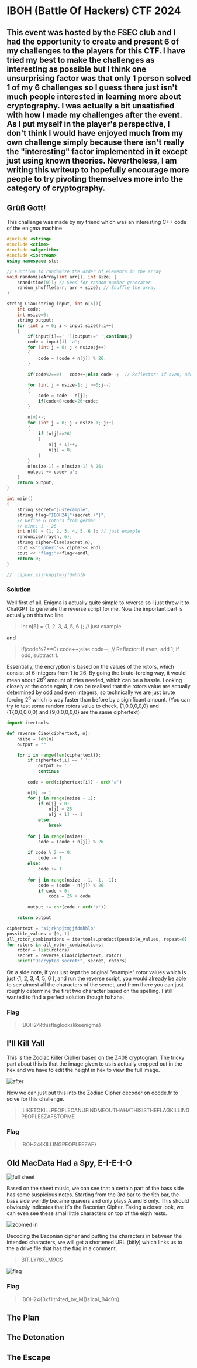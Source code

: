 IBOH (Battle Of Hackers) CTF 2024 
=====

This event was hosted by the FSEC club and I had the opportunity to create and present 6 of my challenges to the players for this CTF. I have tried my best to make the challenges as interesting as possible but I think one unsurprising factor was that only 1 person solved 1 of my 6 challenges so I guess there just isn't much people interested in learning more about cryptography. 
I was actually a bit unsatisfied with how I made my challenges after the event. As I put myself in the player's perspective, I don't think I would have enjoyed much from my own challenge simply because there isn't really the "interesting" factor implemented in it except just using known theories. Nevertheless, I am writing this writeup to hopefully encourage more people to try pivoting themselves more into the category of cryptography. 
---

## Grüß Gott!

This challenge was made by my friend which was an interesting C++ code of the enigma machine

```cpp
#include <string>
#include <ctime>
#include <algorithm>
#include <iostream>
using namespace std;

// Function to randomize the order of elements in the array
void randomizeArray(int arr[], int size) {
    srand(time(0)); // Seed for random number generator
    random_shuffle(arr, arr + size); // Shuffle the array
}

string Ciao(string input, int n[6]){
    int code;
    int nsize=6;
    string output;
    for (int i = 0; i < input.size();i++)
    {
        if(input[i]==' '){output+=' ';continue;}
        code = input[i]-'a';
        for (int j = 0; j < nsize;j++)
        {
            code = (code + n[j]) % 26;
        }

        if(code%2==0)   code++;else code--;  // Reflector: if even, add 1; if odd, subtract 1.

        for (int j = nsize-1; j >=0;j--)
        {
            code = code - n[j];
            if(code<0)code=26+code;
        }

        n[0]++;
        for (int j = 0; j < nsize-1; j++)
        {
            if (n[j]>=26)
            {
                n[j + 1]++;
                n[j] = 0;
            }
        }
        n[nsize-1] = n[nsize-1] % 26;
        output += code+'a';
    }
    return output;
}

int main()
{
    string secret="justexample";
    string flag="IBOH24{"+secret +"}";
    // Define 6 rotors from german 
    // hint: 1 - 26 
    int n[6] = {1, 2, 3, 4, 5, 6 }; // just example  
    randomizeArray(n, 6);
    string cipher=Ciao(secret,n);
    cout <<"cipher:"<< cipher<< endl;
    cout << "flag:"<<flag<<endl;
    return 0;
}

//  cipher:sijrknpjtmjjfdmhhlb
```

### Solution
Well first of all, Enigma is actually quite simple to reverse so I just threw it to ChatGPT to generate the reverse script for me. Now the important part is actually on this two line
> int n[6] = {1, 2, 3, 4, 5, 6 }; // just example

and

> if(code%2==0)   code++;else code--;  // Reflector: if even, add 1; if odd, subtract 1.

Essentially, the encryption is based on the values of the rotors, which consist of 6 integers from 1 to 26. By going the brute-forcing way, it would mean about $26^6$ amount of tries needed, which can be a hassle. Looking closely at the code again, it can be realised that the rotors value are actually determined by odd and even integers, so technically we are just brute forcing $2^6$ which is way faster than before by a significant amount. (You can try to test some random rotors value to check, {1,0,0,0,0,0} and {17,0,0,0,0,0} and {9,0,0,0,0,0} are the same ciphertext)

```python
import itertools

def reverse_Ciao(ciphertext, n):
    nsize = len(n)
    output = ""

    for i in range(len(ciphertext)):
        if ciphertext[i] == ' ':
            output += ' '
            continue
        
        code = ord(ciphertext[i]) - ord('a')

        n[0] -= 1
        for j in range(nsize - 1):
            if n[j] < 0:
                n[j] = 25
                n[j + 1] -= 1
            else:
                break
        
        for j in range(nsize):
            code = (code + n[j]) % 26
        
        if code % 2 == 0:
            code -= 1
        else:
            code += 1
        
        for j in range(nsize - 1, -1, -1):
            code = (code - n[j]) % 26
            if code < 0:
                code = 26 + code
        
        output += chr(code + ord('a'))

    return output

ciphertext = "sijrknpjtmjjfdmhhlb"
possible_values = [0, 1]
all_rotor_combinations = itertools.product(possible_values, repeat=6)
for rotors in all_rotor_combinations:
    rotor = list(rotors)
    secret = reverse_Ciao(ciphertext, rotor)
    print("Decrypted secret:", secret, rotors)
```

On a side note, if you just kept the original "example" rotor values which is just {1, 2, 3, 4, 5, 6 }, and run the reverse script, you would already be able to see almost all the characters of the secret, and from there you can just roughly determine the first two character based on the spelling. I still wanted to find a perfect solution though hahaha. 

### Flag
> IBOH24{thisflaglookslikeenigma}

## I'll Kill Yall

This is the Zodiac Killer Cipher based on the Z408 cryptogram. The tricky part about this is that the image given to us is actually cropped out in the hex and we have to edit the height in hex to view the full image. 

![after](fixed.png)

Now we can just put this into the Zodiac Cipher decoder on dcode.fr to solve for this challenge.
> ILIKETOKILLPEOPLECANUFINDMEOUTHAHATHISISTHEFLAGKILLINGPEOPLEEZAFSTOPME

### Flag
> IBOH24{KILLINGPEOPLEEZAF}

## Old MacData Had a Spy, E-I-E-I-O

![full sheet](oldmac1.png)

Based on the sheet music, we can see that a certain part of the bass side has some suspicious notes. Starting from the 3rd bar to the 9th bar, the bass side weirdly became quavers and only plays A and B only. This should obviously indicates that it's the Baconian Cipher. Taking a closer look, we can even see these small little characters on top of the eigth rests. 

![zoomed in](oldmac2.png)

Decoding the Baconian cipher and putting the characters in between the intended characters, we will get a shortened URL (bitly) which links us to the a drive file that has the flag in a comment. 
> BIT.LY/8XLM9CS

![flag](oldmac3.png)

### Flag
> IBOH24{3xf1ltr4ted_by_M()s1cal_B4c0n}

## The Plan



## The Detonation



## The Escape

